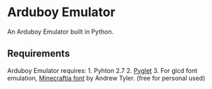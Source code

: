 # Arduboy Emulator

An Arduboy Emulator built in Python.

## Requirements

Arduboy Emulator requires:
    1. Pyhton 2.7
    2. [Pyglet](https://bitbucket.org/pyglet/pyglet/wiki/Home)
    3. For glcd font emulation, [Minecraftia font](http://www.dafont.com/es/minecraftia.font) by Andrew Tyler.
    (free for personal used)